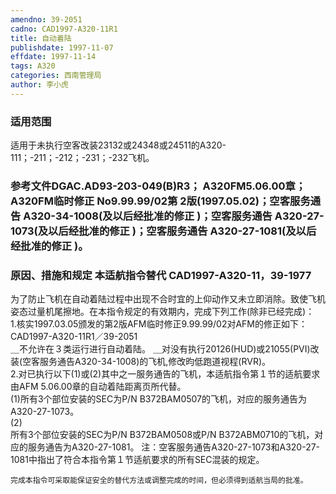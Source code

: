 ```yaml
---
amendno: 39-2051  
cadno: CAD1997-A320-11R1  
title: 自动着陆  
publishdate: 1997-11-07  
effdate: 1997-11-14  
tags: A320  
categories: 西南管理局  
author: 李小虎  
---
```

  
### 适用范围  
适用于未执行空客改装23132或24348或24511的A320-111；-211；-212；-231；-232飞机。  
  
<!--more-->  
### 参考文件DGAC.AD93-203-049(B)R3； A320FM5.06.00章； A320FM临时修正 No9.99.99/02第 2版(1997.05.02)；空客服务通告 A320-34-1008(及以后经批准的修正 )；空客服务通告 A320-27-1073(及以后经批准的修正 )；空客服务通告 A320-27-1081(及以后经批准的修正 )。  
  
### 原因、措施和规定 本适航指令替代 CAD1997-A320-11，39-1977  
为了防止飞机在自动着陆过程中出现不合时宜的上仰动作又未立即消除。致使飞机姿态过量机尾擦地。在本指令规定的有效期内，完成下列工作(除非已经完成)：  
    1.核实1997.03.05颁发的第2版AFM临时修正9.99.99/02对AFM的修正如下：  
  CAD1997-A320-11R1／39-2051  
      ＿不允许在３类运行进行自动着陆。       ＿对没有执行20126(HUD)或21055(PVI)改装(空客服务通告A320-34-1008)的飞机,修改昀低跑道视程(RVR)。  
    2.对已执行以下(1)或(2)其中之一服务通告的飞机，本适航指令第１节的适航要求由AFM 5.06.00章的自动着陆距离页所代替。  
    (1)所有3个部位安装的SEC为P/N B372BAM0507的飞机，对应的服务通告为 A320-27-1073。  
(2)  
所有3个部位安装的SEC为P/N B372BAM0508或P/N B372ABM0710的飞机，对应的服务通告为A320-27-1081。 注：空客服务通告A320-27-1073和A320-27-1081中指出了符合本指令第１节适航要求的所有SEC混装的规定。  
  
    完成本指令可采取能保证安全的替代方法或调整完成的时间，但必须得到适航当局的批准。  

